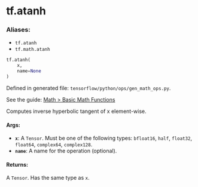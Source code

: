<div itemscope itemtype="http://developers.google.com/ReferenceObject">
<meta itemprop="name" content="tf.atanh" />
</div>

# tf.atanh

### Aliases:

* `tf.atanh`
* `tf.math.atanh`

``` python
tf.atanh(
    x,
    name=None
)
```



Defined in generated file: `tensorflow/python/ops/gen_math_ops.py`.

See the guide: [Math > Basic Math Functions](../../../api_guides/python/math_ops.md#Basic_Math_Functions)

Computes inverse hyperbolic tangent of x element-wise.

#### Args:

* <b>`x`</b>: A `Tensor`. Must be one of the following types: `bfloat16`, `half`, `float32`, `float64`, `complex64`, `complex128`.
* <b>`name`</b>: A name for the operation (optional).


#### Returns:

A `Tensor`. Has the same type as `x`.